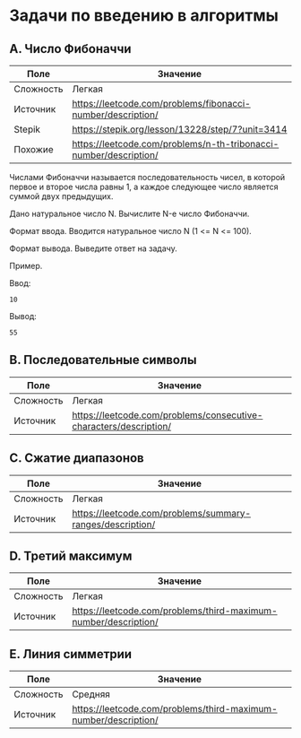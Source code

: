 # Задачи по введению в алгоритмы

## A. Число Фибоначчи

| Поле      | Значение                                                          |
|-----------|-------------------------------------------------------------------|
| Сложность | Легкая                                                            |
| Источник  | https://leetcode.com/problems/fibonacci-number/description/       |
| Stepik    | https://stepik.org/lesson/13228/step/7?unit=3414                  |
| Похожие   | https://leetcode.com/problems/n-th-tribonacci-number/description/ |

Числами Фибоначчи называется последовательность чисел, в которой первое и второе числа равны 1, а каждое следующее число
является суммой двух предыдущих.

Дано натуральное число N. Вычислите N-е число Фибоначчи.

Формат ввода.
Вводится натуральное число N (1 <= N <= 100).

Формат вывода.
Выведите ответ на задачу.

Пример.

Ввод:

```text
10
```

Вывод:

```text
55
```

## B. Последовательные символы

| Поле      | Значение                                                          |
|-----------|-------------------------------------------------------------------|
| Сложность | Легкая                                                            |
| Источник  | https://leetcode.com/problems/consecutive-characters/description/ |

## C. Сжатие диапазонов

| Поле      | Значение                                                  |
|-----------|-----------------------------------------------------------|
| Сложность | Легкая                                                    |
| Источник  | https://leetcode.com/problems/summary-ranges/description/ |

## D. Третий максимум

| Поле      | Значение                                                        |
|-----------|-----------------------------------------------------------------|
| Сложность | Легкая                                                          |
| Источник  | https://leetcode.com/problems/third-maximum-number/description/ |


## E. Линия симметрии

| Поле      | Значение                                                        |
|-----------|-----------------------------------------------------------------|
| Сложность | Средняя                                                         |
| Источник  | https://leetcode.com/problems/third-maximum-number/description/ |
